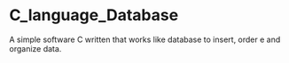 # C_language_Database
A simple software C written that works like database to insert, order e and organize data. 
